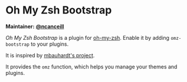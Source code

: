 # Oh My Zsh Bootstrap

**Maintainer:** [**@ncanceill**](https://github.com/ncanceill)

_Oh My Zsh Bootstrap_ is a plugin for [oh-my-zsh](https://github.com/robbyrussell/oh-my-zsh). Enable it by adding `omz-bootstrap` to your plugins.

It is inspired by [mbauhardt's project](https://github.com/mbauhardt/oh-my-zsh-bootstrap).

It provides the `omz` function, which helps you manage your themes and plugins.

